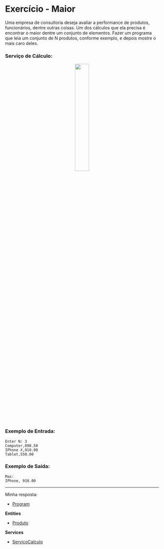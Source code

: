 # Exercício - Maior

Uma empresa de consultoria deseja avaliar a performance de produtos, funcionários, dentre outras coisas. Um dos cálculos que ela precisa é encontrar o maior dentre um conjunto de elementos. Fazer um programa que leia um conjunto de N produtos, conforme exemplo, e depois mostre o mais caro deles.

### Serviço de Cálculo:

<p align="center">
  <img src="https://github.com/JonathanBarr0s/Udemy-CSharp/assets/132490863/4cecf507-12c5-4f1e-a2da-3a8f99802387" width= 30%>
</p>

### Exemplo de Entrada:

```
Enter N: 3 
Computer,890.50
IPhone X,910.00
Tablet,550.00
```

### Exemplo de Saída:

```
Max:
IPhone, 910.00
```

---

Minha resposta:

- [Program](https://github.com/JonathanBarr0s/Udemy-CSharp/blob/main/01.%20Programa%C3%A7%C3%A3o%20Orientada%20a%20Objetos/08.%20Generics%2C%20Set%2C%20Dictionary/01.%20Maior/Maior/Maior/Program.cs)

**Entities**
- [Produto](https://github.com/JonathanBarr0s/Udemy-CSharp/blob/main/01.%20Programa%C3%A7%C3%A3o%20Orientada%20a%20Objetos/08.%20Generics%2C%20Set%2C%20Dictionary/01.%20Maior/Maior/Maior/Entities/Produto.cs)

**Services**
- [ServicoCalculo](https://github.com/JonathanBarr0s/Udemy-CSharp/blob/main/01.%20Programa%C3%A7%C3%A3o%20Orientada%20a%20Objetos/08.%20Generics%2C%20Set%2C%20Dictionary/00.%20Numeros/Numeros/Numeros/Services/ServicoImpressao.cs)

